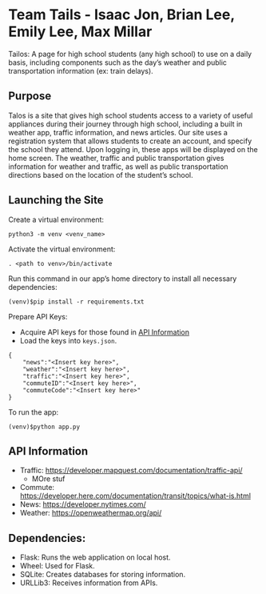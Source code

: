 # Team Tails - Isaac Jon, Brian Lee, Emily Lee, Max Millar

Tailos: A page for high school students (any high school) to use on a daily basis, including components such as the day’s weather and public transportation information (ex: train delays).

## Purpose
Talos is a site that gives high school students access to a variety of useful appliances during their journey through high school, including a built in weather app, traffic information, and news articles. Our site uses a registration system that allows students to create an account, and specify the school they attend. Upon logging in, these apps will be displayed on the home screen. The weather, traffic and public transportation gives information for weather and traffic, as well as public transportation directions based on the location of the student’s school.

## Launching the Site
Create a virtual environment:
```
python3 -m venv <venv_name>
```

Activate the virtual environment:
```
. <path to venv>/bin/activate
```

Run this command in our app’s home directory to install all necessary dependencies:
```
(venv)$pip install -r requirements.txt
```

Prepare API Keys:
- Acquire API keys for those found in [API Information](#API-Information)
- Load the keys into `keys.json`.
```
{
    "news":"<Insert key here>",
    "weather":"<Insert key here>",
    "traffic":"<Insert key here>",
    "commuteID":"<Insert key here>",
    "commuteCode":"<Insert key here>"
}
```

To run the app: 
```
(venv)$python app.py
```

## API Information
- Traffic: https://developer.mapquest.com/documentation/traffic-api/
    - MOre stuf
- Commute: https://developer.here.com/documentation/transit/topics/what-is.html
- News: https://developer.nytimes.com/
- Weather: https://openweathermap.org/api/


## Dependencies: 
- Flask: Runs the web application on local host.
- Wheel: Used for Flask.
- SQLite: Creates databases for storing information.
- URLLib3: Receives information from APIs.
